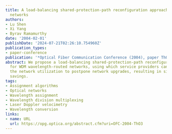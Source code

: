 ```yaml
---
title: A load-balancing shared-protection-path reconfiguration approach in WDM wavelength-routed
  networks
authors:
- Lu Shen
- Xi Yang
- Byrav Ramamurthy
date: '2004-02-01'
publishDate: '2024-07-21T02:26:10.754960Z'
publication_types:
- paper-conference
publication: '*Optical Fiber Communication Conference (2004), paper ThO3*'
abstract: We propose a load-balancing shared-protection-path reconfiguration approach
  for WDM wavelength-routed networks, using which service providers can re-optimize
  the network utilization to postpone network upgrades, resulting in significant cost
  savings.
tags:
- Assignment algorithms
- Optical networks
- Wavelength assignment
- Wavelength division multiplexing
- Laser Doppler velocimetry
- Wavelength conversion
links:
- name: URL
  url: https://opg.optica.org/abstract.cfm?uri=OFC-2004-ThO3
---
```

